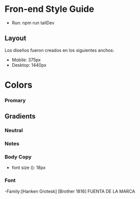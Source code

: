 # Fron-end Style Guide

- Run: npm run tailDev

## Layout

Los diseños fueron creados en los siguientes anchos:

- Mobile: 375px
- Desktop: 1440px

 # Colors

 ### Promary



 ##  Gradients


 ### Neutral


 ### Notes

 ### Body Copy
 - font size (): 18px

 ### Font
 -Family:[Hanken Grotesk]
[Brother 1816] FUENTA DE LA MARCA